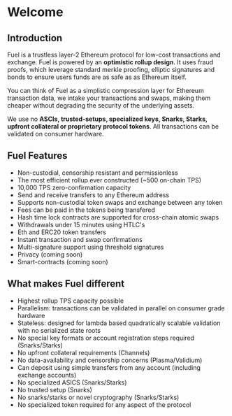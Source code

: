 # Welcome

<!---[Try out Fuel live on all Testnets](https://network.fuel.sh)--->

## Introduction

Fuel is a trustless layer-2 Ethereum protocol for low-cost transactions and exchange. Fuel is powered by an **optimistic rollup design**. It uses fraud proofs, which leverage standard merkle proofing, elliptic signatures and bonds to ensure users funds are as safe as as Ethereum itself.

You can think of Fuel as a simplistic compression layer for Ethereum transaction data, we intake your transactions and swaps, making them cheaper without degrading the security of the underlying assets.

We use no **ASCIs, trusted-setups, specialized keys, Snarks, Starks, upfront collateral or proprietary protocol tokens**. All transactions can be validated on consumer hardware.

## Fuel Features

- Non-custodial, censorship resistant and permissionless
- The most efficient rollup ever constructed (~500 on-chain TPS)
- 10,000 TPS zero-confirmation capacity
- Send and receive transfers to any Ethereum address
- Supports non-custodial token swaps and exchange between any token
- Fees can be paid in the tokens being transfered
- Hash time lock contracts are supported for cross-chain atomic swaps
- Withdrawals under 15 minutes using HTLC's
- Eth and ERC20 token transfers
- Instant transaction and swap confirmations
- Multi-signature support using threshold signatures
- Privacy (coming soon)
- Smart-contracts (coming soon)

## What makes Fuel different
- Highest rollup TPS capacity possible
- Parallelism: transactions can be validated in parallel on consumer grade hardware
- Stateless: designed for lambda based quadratically scalable validation with no serialized state roots
- No special key formats or account registration steps required (Snarks/Starks)
- No upfront collateral requirements (Channels)
- No data-availability and censorship concerns (Plasma/Validium)
- Can deposit using simple transfers from any account (including exchange accounts)
- No specialized ASICS (Snarks/Starks)
- No trusted setup (Snarks)
- No snarks/starks or novel cryptography (Snarks/Starks)
- No specialized token required for any aspect of the protocol

